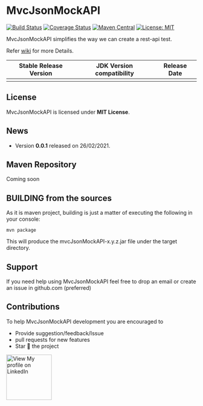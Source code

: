 # MvcJsonMockAPI
[![Build Status](https://travis-ci.org/dexecutor/dexecutor-core.svg?branch=master)](https://travis-ci.org/dexecutor/dexecutor-core)
[![Coverage Status](https://coveralls.io/repos/github/dexecutor/dexecutor-core/badge.svg?branch=master)](https://coveralls.io/github/dexecutor/dexecutor-core?branch=master)
[![Maven Central](https://maven-badges.herokuapp.com/maven-central/com.github.dexecutor/dexecutor-core/badge.svg)](https://maven-badges.herokuapp.com/maven-central/com.github.dexecutor/dexecutor-core)
[![License: MIT](https://img.shields.io/badge/License-MIT-yellow.svg)](https://opensource.org/licenses/MIT)


MvcJsonMockAPI simplifies the way we can create a rest-api test.

Refer [wiki](https://github.com/carloshn90/mvcJsonMockAPI/wiki/Documentation) for more Details.


| Stable Release Version | JDK Version compatibility | Release Date |
| ------------- | ------------- | ------------|
|   |  |  |

## License

MvcJsonMockAPI is licensed under **MIT License**.

## News
* Version **0.0.1** released on 26/02/2021.

## Maven Repository

Coming soon

## BUILDING from the sources

As it is maven project, building is just a matter of executing the following in your console:

	mvn package

This will produce the mvcJsonMockAPI-x.y.z.jar file under the target directory.

## Support
If you need help using MvcJsonMockAPI feel free to drop an email or create an issue in github.com (preferred)

## Contributions
To help MvcJsonMockAPI development you are encouraged to
* Provide suggestion/feedback/Issue
* pull requests for new features
* Star :star2: the project

<a href="https://www.linkedin.com/in/carlos-hernandez-navarro/"><img width="120" heigh="16" alt="View My profile on LinkedIn" src="https://cdn.business2community.com/wp-content/uploads/2016/02/View-my-LinkedIn-profile-image-3-300x140.png.png"></a>
	
